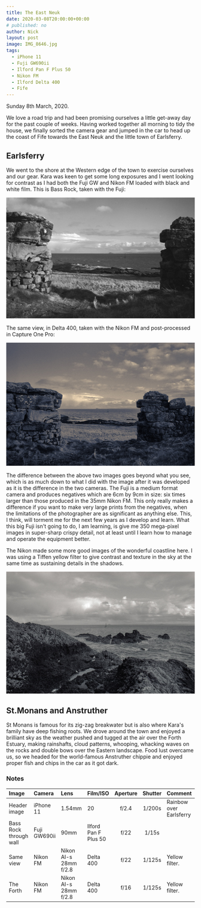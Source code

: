 ```yaml
---
title: The East Neuk
date: 2020-03-08T20:00:00+00:00
# published: no
author: Nick
layout: post
image: IMG_8646.jpg
tags:
  - iPhone 11
  - Fuji GW690ii
  - Ilford Pan F Plus 50
  - Nikon FM
  - Ilford Delta 400
  - Fife
---
```

Sunday 8th March, 2020. 

We love a road trip and had been promising ourselves a little get-away day for the past couple of weeks. Having worked together all morning to tidy the house, we finally sorted the camera gear and jumped in the car to head up the coast of Fife towards the East Neuk and the little town of Earlsferry.

## Earlsferry
We went to the shore at the Western edge of the town to exercise ourselves and our gear. Kara was keen to get some long exposures and I went looking for contrast as I had both the Fuji GW and Nikon FM loaded with black and white film. This is Bass Rock, taken with the Fuji:

![](/img/20-3-20-Pro50-1.jpg)

The same view, in Delta 400, taken with the Nikon FM and post-processed in Capture One Pro:

![](/img/20-3-22-Delta-400-22.jpg)

The difference between the above two images goes beyond what you see, which is as much down to what I did with the image after it was developed as it is the difference in the two cameras. The Fuji is a medium format camera and produces negatives which are 6cm by 9cm in size: six times larger than those produced in the 35mm Nikon FM. This only really makes a difference if you want to make very large prints from the negatives, when the limitations of the photographer are as significant as anything else. This, I think, will torment me for the next few years as I develop and learn. What this big Fuji isn't going to do, I am learning, is give me 350 mega-pixel images in super-sharp crispy detail, not at least until I learn how to manage and operate the equipment better.

The Nikon made some more good images of the wonderful coastline here. I was using a Tiffen yellow filter to give contrast and texture in the sky at the same time as sustaining details in the shadows.

![](/img/20-3-22-Delta-400-24.jpg)

## St.Monans and Anstruther
St Monans is famous for its zig-zag breakwater but is also where Kara's family have deep fishing roots. We drove around the town and enjoyed a brilliant sky as the weather pushed and tugged at the air over the Forth Estuary, making rainshafts, cloud patterns, whooping, whacking waves on the rocks and double bows over the Eastern landscape. Food lust overcame us, so we headed for the world-famous Anstruther chippie and enjoyed proper fish and chips in the car as it got dark.

### Notes

Image|Camera|Lens|Film/ISO|Aperture|Shutter|Comment
:----|:-----|:---|:---|:------:|:----:|:------
Header image|iPhone 11|1.54mm|20|f/2.4|1/200s|Rainbow over Earlsferry
Bass Rock through wall|Fuji GW690ii|90mm|Ilford Pan F Plus 50|f/22|1/15s
Same view|Nikon FM|Nikon AI-s 28mm f/2.8 |Delta 400|f/22|1/125s|Yellow filter.
The Forth|Nikon FM|Nikon AI-s 28mm f/2.8 |Delta 400|f/16|1/125s|Yellow filter.

